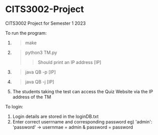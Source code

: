 # CITS3002-Project
CITS3002 Project for Semester 1 2023

To run the program:
1) > make
2) > python3 TM.py
    >> Should print an IP address [IP]
2) > java QB -p [IP]
3) > java QB -j [IP]
4) The students taking the test can access the Quiz Website via the IP address of the TM

To login:
1) Login details are stored in the loginDB.txt
2) Enter correct userrname and corresponding password
eg) 'admin': 'password' -> usernmae = admin & password = password